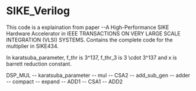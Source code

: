 # SIKE_Verilog
This code is a explaination from paper --A High-Performance SIKE Hardware Accelerator in IEEE TRANSACTIONS ON VERY LARGE SCALE INTEGRATION (VLSI) SYSTEMS. Contains the complete code for the multiplier in SIKE434.

In karatsuba_parameter, f_thr is 3^137, f_thr_3 is 3 \cdot 3^137 and x is barrett reduction constant.

DSP_MUL
   -- karatsuba_parameter
   -- mul
   -- CSA2
   -- add_sub_gen
       -- adder
       -- compact
       -- expand
   -- ADD1
       -- CSA1
   -- ADD2
